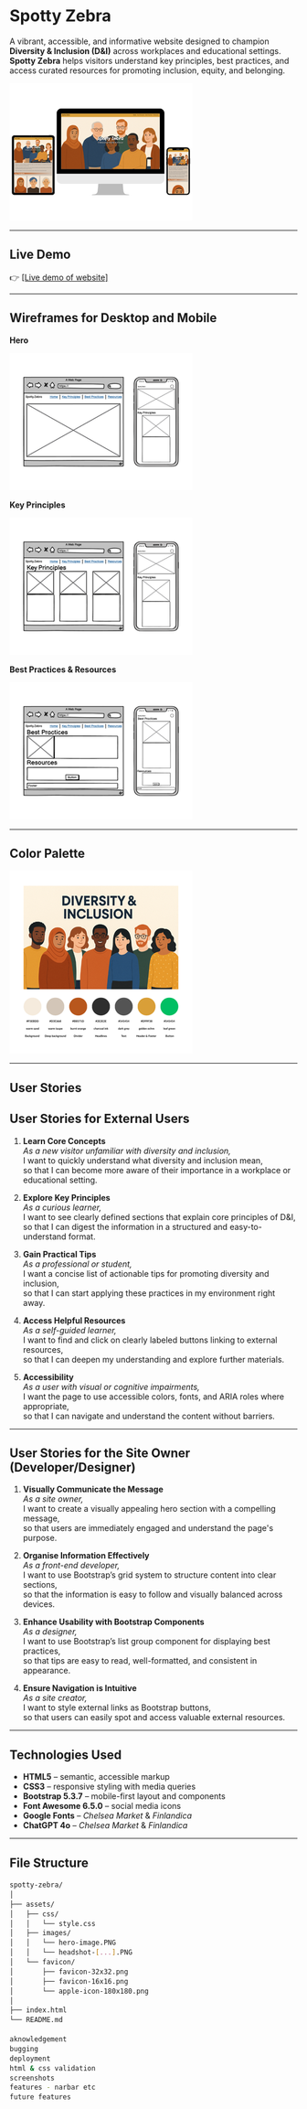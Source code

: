 # Spotty Zebra
A vibrant, accessible, and informative website designed to champion **Diversity & Inclusion (D&I)** across workplaces and educational settings. **Spotty Zebra** helps visitors understand key principles, best practices, and access curated resources for promoting inclusion, equity, and belonging.

![Responsive Devices](https://github.com/nadiaglitch/spotty-zebra/blob/main/assets/images/devices-mockup.png) 

---

## Live Demo

👉 [[Live demo of website]](https://nadiaglitch.github.io/spotty-zebra/)

---

## Wireframes for Desktop and Mobile

**Hero**

![Hero](https://github.com/nadiaglitch/spotty-zebra/blob/main/assets/images/wireframes-1.png) 

**Key Principles**

![Key Principles](https://github.com/nadiaglitch/spotty-zebra/blob/main/assets/images/wireframes-2.png) 

**Best Practices & Resources**

![Best Practices & Resources](https://github.com/nadiaglitch/spotty-zebra/blob/main/assets/images/wireframes-3.png) 

---

## Color Palette

![Color Palette](https://github.com/nadiaglitch/spotty-zebra/blob/main/assets/images/color-palette.png)

---

## User Stories

## User Stories for External Users

1. **Learn Core Concepts**  
   *As a new visitor unfamiliar with diversity and inclusion,*  
   I want to quickly understand what diversity and inclusion mean,  
   so that I can become more aware of their importance in a workplace or educational setting.

2. **Explore Key Principles**  
   *As a curious learner,*  
   I want to see clearly defined sections that explain core principles of D&I,  
   so that I can digest the information in a structured and easy-to-understand format.

3. **Gain Practical Tips**  
   *As a professional or student,*  
   I want a concise list of actionable tips for promoting diversity and inclusion,  
   so that I can start applying these practices in my environment right away.

4. **Access Helpful Resources**  
   *As a self-guided learner,*  
   I want to find and click on clearly labeled buttons linking to external resources,  
   so that I can deepen my understanding and explore further materials.

5. **Accessibility**  
   *As a user with visual or cognitive impairments,*  
   I want the page to use accessible colors, fonts, and ARIA roles where appropriate,  
   so that I can navigate and understand the content without barriers.

---

## User Stories for the Site Owner (Developer/Designer)

1. **Visually Communicate the Message**  
   *As a site owner,*  
   I want to create a visually appealing hero section with a compelling message,  
   so that users are immediately engaged and understand the page's purpose.

2. **Organise Information Effectively**  
   *As a front-end developer,*  
   I want to use Bootstrap’s grid system to structure content into clear sections,  
   so that the information is easy to follow and visually balanced across devices.

3. **Enhance Usability with Bootstrap Components**  
   *As a designer,*  
   I want to use Bootstrap’s list group component for displaying best practices,  
   so that tips are easy to read, well-formatted, and consistent in appearance.

4. **Ensure Navigation is Intuitive**  
   *As a site creator,*  
   I want to style external links as Bootstrap buttons,  
   so that users can easily spot and access valuable external resources.

---

## Technologies Used

- **HTML5** – semantic, accessible markup
- **CSS3** – responsive styling with media queries
- **Bootstrap 5.3.7** – mobile-first layout and components
- **Font Awesome 6.5.0** – social media icons
- **Google Fonts** – *Chelsea Market* & *Finlandica*
- **ChatGPT 4o** – *Chelsea Market* & *Finlandica*
---

## File Structure

```bash
spotty-zebra/
│
├── assets/
│   ├── css/
│   │   └── style.css
│   ├── images/
│   │   └── hero-image.PNG
│   │   └── headshot-[...].PNG
│   └── favicon/
│       ├── favicon-32x32.png
│       ├── favicon-16x16.png
│       └── apple-icon-180x180.png
│
├── index.html
└── README.md

aknowledgement
bugging
deployment
html & css validation
screenshots
features - narbar etc
future features
